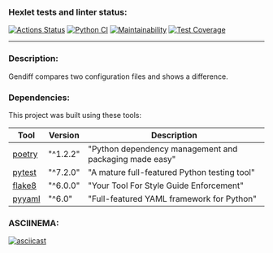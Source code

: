 ### Hexlet tests and linter status:
[![Actions Status](https://github.com/georf1/python-project-50/workflows/hexlet-check/badge.svg)](https://github.com/georf1/python-project-50/actions)
[![Python CI](https://github.com/georf1/python-project-50/actions/workflows/pyci.yml/badge.svg)](https://github.com/georf1/python-project-50/actions/workflows/pyci.yml)
[![Maintainability](https://api.codeclimate.com/v1/badges/b76ff6c0f189a574f63d/maintainability)](https://codeclimate.com/github/georf1/python-project-50/maintainability)
[![Test Coverage](https://api.codeclimate.com/v1/badges/b76ff6c0f189a574f63d/test_coverage)](https://codeclimate.com/github/georf1/python-project-50/test_coverage)

---

### Description:
Gendiff compares two configuration files and shows a difference.

### Dependencies:
This project was built using these tools:

| Tool                                          | Version         | Description                                             |
|-----------------------------------------------|-----------------|---------------------------------------------------------|
| [poetry](https://poetry.eustace.io/)          | "^1.2.2"        | "Python dependency management and packaging made easy"  |
| [pytest](https://pytest.org)                  | "^7.2.0"        | "A mature full-featured Python testing tool"            |
| [flake8](https://flake8.pycqa.org/en/latest/) | "^6.0.0"        | "Your Tool For Style Guide Enforcement"                 |
| [pyyaml](https://pyyaml.org/)                 | "^6.0"          | "Full-featured YAML framework for Python"               |

### ASCIINEMA:
[![asciicast](https://asciinema.org/a/Ya2cz4HYhKop1k9zLs6kCbBKi.svg)](https://asciinema.org/a/Ya2cz4HYhKop1k9zLs6kCbBKi)
